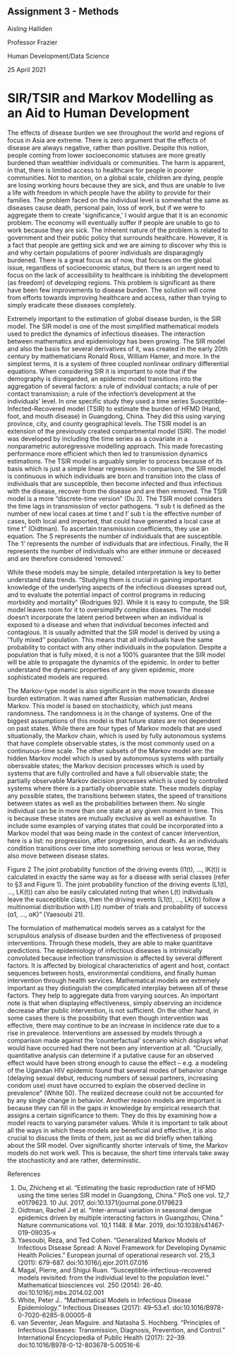 ## Assignment 3 - Methods


Aisling Halliden

Professor Frazier

Human Development/Data Science

25 April 2021

# SIR/TSIR and Markov Modelling as an Aid to Human Development

  The effects of disease burden we see throughout the world and regions of focus in Asia are extreme. There is zero argument that the effects of disease are always negative, rather than positive. Despite this notion, people coming from lower socioeconomic statuses are more greatly burdened than wealthier individuals or communities. The harm is apparent, in that, there is limited access to healthcare for people in poorer communities. Not to mention, on a global scale, children are dying, people are losing working hours because they are sick, and thus are unable to live a life with freedom in which people have the ability to provide for their families. The problem faced on the individual level is somewhat the same as diseases cause death, personal pain, loss of work, but if we were to aggregate them to create 'significance,' I would argue that it is an economic problem. The economy will eventually suffer if people are unable to go to work because they are sick. The inherent nature of the problem is related to government and their public policy that surrounds healthcare. However, it is a fact that people are getting sick and we are aiming to discover why this is and why certain populations of poorer individuals are disparagingly burdened. There is a great focus as of now, that focuses on the global issue, regardless of socioeconomic status, but there is an urgent need to focus on the lack of accessibility to healthcare is inhibiting the development (as freedom) of developing regions. This problem is significant as there have been few improvements to disease burden. The solution will come from efforts towards improving healthcare and access, rather than trying to simply eradicate these diseases completely.
  
  Extremely important to the estimation of global disease burden, is the SIR model. The SIR model is one of the most simplified mathematical models used to predict the dynamics of infectious diseases. The interaction between mathematics and epidemiology has been growing. The SIR model and also the basis for several derivatives of it, was created in the early 20th century by mathematicians Ronald Ross, William Hamer, and more. In the simplest terms, it is a system of three coupled nonlinear ordinary differential equations. When considering SIR it is important to note that if the demography is disregarded, an epidemic model transitions into the aggregation of several factors: a rule of individual contacts; a rule of per contact transmission; a rule of the infection’s development at the individuals’ level.
In one specific study they used a time series Susceptible-Infected-Recovered model (TSIR) to estimate the burden of HFMD (Hand, foot, and mouth disease) in Guangdong, China. They did this using varying province, city, and county geographical levels. The TSIR model is an extension of the previously created compartmental model (SIR). The model was developed by including the time series as a covariate in a nonparametric autoregressive modelling approach. This made forecasting performance more efficient which then led to transmission dynamics estimations. The TSIR model is arguably simpler to process because of its basis which is just a simple linear regression. In comparison, the SIR model is continuous in which individuals are born and transition into the class of individuals that are susceptible, then become infected and thus infectious with the disease, recover from the disease and are then removed. The TSIR model is a more “discrete-time version” (Du 3). The TSIR model considers the time lags in transmission of vector pathogens. “I sub t is defined as the number of new local cases at time t and I’ sub t is the effective number of cases, both local and imported, that could have generated a local case at time t” (Oidtman). To ascertain transmission coefficients, they use an equation. The S represents the number of individuals that are susceptible. The ‘I’ represents the number of individuals that are infectious. Finally, the R represents the number of individuals who are either immune or deceased and are therefore considered ‘removed.’

  While these models may be simple, detailed interpretation is key to better understand data trends. “Studying them is crucial in gaining important knowledge of the underlying aspects of the infectious diseases spread out, and to evaluate the potential impact of control programs in reducing morbidity and mortality” (Rodrigues 92). While it is easy to compute, the SIR model leaves room for it to oversimplify complex diseases. The model doesn’t incorporate the latent period between when an individual is exposed to a disease and when that individual becomes infected and contagious. It is usually admitted that the SIR model is derived by using a ‘‘fully mixed’’ population. This means that all individuals have the same probability to contact with any other individuals in the population. Despite a population that is fully mixed, it is not a 100% guarantee that the SIR model will be able to propagate the dynamics of the epidemic. In order to better understand the dynamic properties of any given epidemic, more sophisticated models are required.

  The Markov-type model is also significant in the move towards disease burden estimation. It was named after Russian mathematician, Andrei Markov. This model is based on stochasticity, which just means randomness. The randomness is in the change of systems. One of the biggest assumptions of this model is that future states are not dependent on past states. While there are four types of Markov models that are used situationally, the Markov chain, which is used by fully autonomous systems that have complete observable states, is the most commonly used on a continuous-time scale. The other subsets of the Markov model are: the hidden Markov model which is used by autonomous systems with partially obersvable states; the Markov decision processes which is used by systems that are fully controlled and have a full observable state; the partially observable Markov decision processes which is used by controlled systems where there is a partially observable state. These models display any possible states, the transitions between states, the speed of transitions between states as well as the probabilities between them. No single individual can be in more than one state at any given moment in time. This is because these states are mutually exclusive as well as exhaustive. To include some examples of varying states that could be incorporated into a Markov model that was being made in the context of cancer intervention, here is a list: no progression, after progression, and death. As an individuals condition transitions over time into something serious or less worse, they also move between disease states. 
  
 Figure 2 The joint probability function of the driving events (I1(t), …, IK(t)) is calculated in exactly the same way as for a disease with serial classes (refer to §3 and Figure 1). The joint probability function of the driving events (L1(t), …, LK(t)) can also be easily calculated noting that when L(t) individuals leave the susceptible class, then the driving events (L1(t), …, LK(t)) follow a multinomial distribution with L(t) number of trials and probability of success (α1, …, αK)” (Yaesoubi 21).
 
  The formulation of mathematical models serves as a catalyst for the scrupulous analysis of disease burden and the effectiveness of proposed interventions. Through these models, they are able to make quantitave predictions. The epidemiology of infectious diseases is intrinsically convoluted because infection transmission is affected by several different factors. It is affected by biological characteristics of agent and host, contact sequences between hosts, environmental conditions, and finally human intervention through health services. Mathematical models are extremely important as they distinguish the complicated interplay between all of these factors. They help to aggregate data from varying sources. An important note is that when displaying effectiveness, simply observing an incidence decrease after public intervention, is not sufficient. On the other hand, in some cases there is the possibility that even though intervention was effective, there may continue to be an increase in incidence rate due to a rise in prevalence. Interventions are assessed by models through a comparison made against the ‘counterfactual’ scenario which displays what would have occurred had there not been any intervention at all. “Crucially, quantitative analysis can determine if a putative cause for an observed effect would have been strong enough to cause the effect – e.g. a modeling of the Ugandan HIV epidemic found that several modes of behavior change (delaying sexual debut, reducing numbers of sexual partners, increasing condom use) must have occurred to explain the observed decline in prevalence” (White 50).  The realized decrease could not be accounted for by any single change in behavior. Another reason models are important is because they can fill in the gaps in knowledge by empirical research that assigns a certain significance to them. They do this by examining how a model reacts to varying parameter values. While it is important to talk about all the ways in which these models are beneficial and effective, it is also crucial to discuss the limits of them, just as we did briefly when talking about the SIR model. Over significantly shorter intervals of time, the Markov models do not work well. This is because, the short time intervals take away the stochasticity and are rather, deterministic.

References

1.	Du, Zhicheng et al. “Estimating the basic reproduction rate of HFMD using the time series SIR model in Guangdong, China.” PloS one vol. 12,7 e0179623. 10 Jul. 2017, doi:10.1371/journal.pone.0179623
2.	Oidtman, Rachel J et al. “Inter-annual variation in seasonal dengue epidemics driven by multiple interacting factors in Guangzhou, China.” Nature communications vol. 10,1 1148. 8 Mar. 2019, doi:10.1038/s41467-019-09035-x
3.	Yaesoubi, Reza, and Ted Cohen. “Generalized Markov Models of Infectious Disease Spread: A Novel Framework for Developing Dynamic Health Policies.” European journal of operational research vol. 215,3 (2011): 679-687. doi:10.1016/j.ejor.2011.07.016
4.	Magal, Pierre, and Shigui Ruan. “Susceptible-infectious-recovered models revisited: from the individual level to the population level.” Mathematical biosciences vol. 250 (2014): 26-40. doi:10.1016/j.mbs.2014.02.001
5.	White, Peter J.. “Mathematical Models in Infectious Disease Epidemiology.” Infectious Diseases (2017): 49–53.e1. doi:10.1016/B978-0-7020-6285-8.00005-8
6.	van Seventer, Jean Maguire. and Natasha S. Hochberg. “Principles of Infectious Diseases: Transmission, Diagnosis, Prevention, and Control.” International Encyclopedia of Public Health (2017): 22–39. doi:10.1016/B978-0-12-803678-5.00516-6
